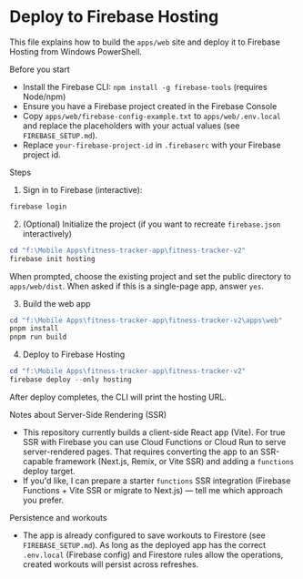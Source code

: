 # Deploy to Firebase Hosting

This file explains how to build the `apps/web` site and deploy it to Firebase Hosting from Windows PowerShell.

Before you start
- Install the Firebase CLI: `npm install -g firebase-tools` (requires Node/npm)
- Ensure you have a Firebase project created in the Firebase Console
- Copy `apps/web/firebase-config-example.txt` to `apps/web/.env.local` and replace the placeholders with your actual values (see `FIREBASE_SETUP.md`).
- Replace `your-firebase-project-id` in `.firebaserc` with your Firebase project id.

Steps

1. Sign in to Firebase (interactive):

```powershell
firebase login
```

2. (Optional) Initialize the project (if you want to recreate `firebase.json` interactively)

```powershell
cd "f:\Mobile Apps\fitness-tracker-app\fitness-tracker-v2"
firebase init hosting
```

When prompted, choose the existing project and set the public directory to `apps/web/dist`. When asked if this is a single-page app, answer `yes`.

3. Build the web app

```powershell
cd "f:\Mobile Apps\fitness-tracker-app\fitness-tracker-v2\apps\web"
pnpm install
pnpm run build
```

4. Deploy to Firebase Hosting

```powershell
cd "f:\Mobile Apps\fitness-tracker-app\fitness-tracker-v2"
firebase deploy --only hosting
```

After deploy completes, the CLI will print the hosting URL.

Notes about Server-Side Rendering (SSR)
- This repository currently builds a client-side React app (Vite). For true SSR with Firebase you can use Cloud Functions or Cloud Run to serve server-rendered pages. That requires converting the app to an SSR-capable framework (Next.js, Remix, or Vite SSR) and adding a `functions` deploy target.
- If you'd like, I can prepare a starter `functions` SSR integration (Firebase Functions + Vite SSR or migrate to Next.js) — tell me which approach you prefer.

Persistence and workouts
- The app is already configured to save workouts to Firestore (see `FIREBASE_SETUP.md`). As long as the deployed app has the correct `.env.local` (Firebase config) and Firestore rules allow the operations, created workouts will persist across refreshes.
